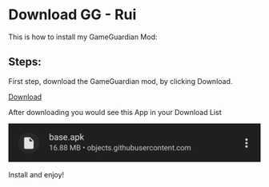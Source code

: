 # Download GG - Rui
This is how to install my GameGuardian Mod:

## Steps:
First step, download the GameGuardian mod, by clicking Download.

<a href="https://github.com/ruihq/gg-rui/releases/download/gg-mod/base.apk">Download</a>

After downloading you would see this App in your Download List

<img src="/images/ggInstall.jpg">

Install and enjoy!
